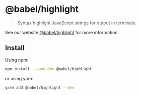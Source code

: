 # @babel/highlight

> Syntax highlight JavaScript strings for output in terminals.

See our website [@babel/highlight](https://babeljs.io/docs/en/babel-highlight) for more information.

## Install

Using npm:

```sh
npm install --save-dev @babel/highlight
```

or using yarn:

```sh
yarn add @babel/highlight --dev
```
